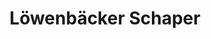 ---
title: "Löwenbäcker Schaper"
url: /braunschweig/loewenbaecker-schaper-wilhelm-bode-strasse/
shop: Bäckerei
---